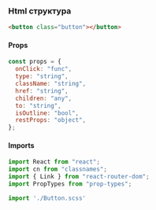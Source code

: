### Html структура

```html
<button class="button"></button>
```

#### Props

```js
const props = {
  onClick: "func",
  type: "string",
  className: "string",
  href: "string",
  children: "any",
  to: "string",
  isOutline: "bool",
  restProps: "object",
};
```

#### Imports

```js
import React from "react";
import cn from "classnames";
import { Link } from "react-router-dom";
import PropTypes from "prop-types";

import './Button.scss'
```
